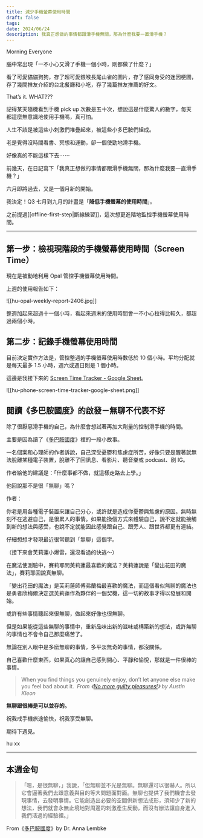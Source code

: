 ```yaml
---
title: 減少手機螢幕使用時間
draft: false
tags: 
date: 2024/06/24
description: 我真正想做的事情都跟滑手機無關，那為什麼我要一直滑手機？
---
```

Morning Everyone

腦中常出現「一不小心又滑了手機一個小時，剛都做了什麼？」

看了可愛貓貓狗狗，存了超可愛銀喉長尾山雀的圖片，存了感同身受的迷因梗圖，存了幾間推友介紹的台北餐廳和小吃，存了幾篇推友推薦的好文。

That’s it. WHAT???

記得某天隨機看到手機 pick up 次數是五十次，想說這是什麼驚人的數字，每天都這麼無意識地使用手機嗎，真可怕。

人生不該是被這些小刺激們堆疊起來，被這些小多巴胺們組成。

老是覺得沒時間看書、冥想和運動，卻一個使勁地滑手機。

好像真的不能這樣下去⋯⋯

前幾天，在日記寫下「我真正想做的事情都跟滑手機無關，那為什麼我要一直滑手機？」

六月即將過去，又是一個月新的開始。

我決定！Q3 七月到九月的計畫是「**降低手機螢幕的使用時間**」。

之前提過[[offline-first-step|斷線練習]]，這次想更進階地監控手機螢幕使用時間。

---

## 第一步：檢視現階段的手機螢幕使用時間（Screen Time）

現在是被動地利用 Opal 管控手機螢幕使用時間。

上週的使用報告如下：

![[hu-opal-weekly-report-2406.jpg]]

整週加起來超過十一個小時，看起來週末的使用時間會一不小心拉得比較久，都超過兩個小時。

## 第二步：記錄手機螢幕使用時間

目前決定實作方法是，管控整週的手機螢幕使用時數低於 10 個小時。平均分配就是每天最多 1.5 小時，週六或週日則是 1 個小時。

這邊是我接下來的 [​Screen Time Tracker - Google Sheet​](https://docs.google.com/spreadsheets/d/1MVtdjVmvheufFUqPcOv8nCTYvybdcN5iYK_54coorJc/)。

![[hu-phone-screen-time-tracker-google-sheet.png]]

## 閱讀《多巴胺國度》的啟發－無聊不代表不好

除了很厭惡滑手機的自己，為什麼會想試著再加大劑量的控制滑手機的時間。

主要是因為讀了《[​多巴胺國度​](https://r10.to/hNU9ME)》裡的一段小故事。

一名個案和心理師的作者訴說，自己深受憂鬱和焦慮症所苦，好像只要是醒著就無法脫離某種電子裝置，脫離不了回訊息、看影片、聽音樂或 podcast、刷 IG。

作者給他的建議是：「什麼事都不做，就這樣走路去上學。」

他回說那不是很「無聊」嗎？

作者：

你老是用各種電子裝置來讓自己分心，或許就是造成你憂鬱與焦慮的原因。無時無刻不在逃避自己，是很累人的事情。如果能換個方式來體驗自己，說不定就能接觸到新的想法與感受，也說不定就能因此感覺跟自己、跟旁人、跟世界都更有連結。

仔細想想才發現最近很常聽到「無聊」這個字。

（接下來會芙莉蓮小爆雷，還沒看過的快逃～）

在魔法使測驗中，賽莉耶問芙莉蓮最喜歡的魔法？芙莉蓮說是「變出花田的魔法」，賽莉耶回說真無聊。

「變出花田的魔法」是芙莉蓮師傅弗蘭梅最喜歡的魔法，而這個看似無聊的魔法也是勇者欣梅爾決定選芙莉蓮作為夥伴的一個契機，這一切的故事才得以發展和開始。

或許有些事情聽起來很無聊，做起來好像也很無聊。

但是如果能從這些無聊的事情中，重新品味出新的滋味或構築新的想法，或許無聊的事情也不會令自己那麼痛苦了。

無論在別人眼中是多麽無聊的事情，多平淡無奇的事情，都沒關係。

自己喜歡什麼東西，如果真心的讓自己感到開心、平靜和愉悅，那就是一件很棒的事情。

> When you find things you genuinely enjoy, don’t let anyone else make you feel bad about it.  _From 《[​No more guilty pleasures!​](https://austinkleon.com/2014/02/12/guilty-pleasures/)》 by Austin Kleon_

**無聊跟很棒是可以並存的。**

祝我戒手機旅途愉快，祝我享受無聊。

期待下週見。

hu xx

---

## 本週金句

> 「嗯，是很無聊，」我說，「但無聊並不光是無聊。無聊還可以很嚇人。所以它會逼著我們去跟意義與目的等大問題面對面。無聊也提供了我們機會去發現事情，去發明事情。它能創造出必要的空間供新想法成形，須知少了新的想法，我們就會永無止境地對周邊的刺激產生反動，而沒有辦法讓自身進入我們活過的經驗裡。」

From《[​多巴胺國度​](https://r10.to/hNU9ME)》by Dr. Anna Lembke

